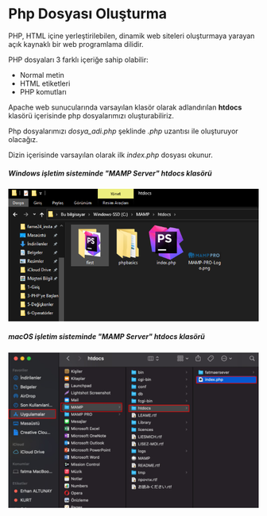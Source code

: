 # Php Dosyası Oluşturma

PHP, HTML içine yerleştirilebilen, dinamik web siteleri oluşturmaya yarayan açık kaynaklı bir web programlama dilidir.

PHP dosyaları 3 farklı içeriğe sahip olabilir:
  - Normal metin
  - HTML etiketleri
  - PHP komutları

Apache web sunucularında varsayılan klasör olarak adlandırılan **htdocs** klasörü içerisinde php dosyalarımızı oluşturabiliriz.

Php dosyalarımızı *dosya_adi.php* şeklinde *.php* uzantısı ile oluşturuyor olacağız.

Dizin içerisinde varsayılan olarak ilk *index.php* dosyası okunur.

##### Windows işletim sisteminde "MAMP Server" htdocs klasörü

![img.png](img.png)

##### macOS işletim sisteminde "MAMP Server" htdocs klasörü

![img_1.png](img_1.png)